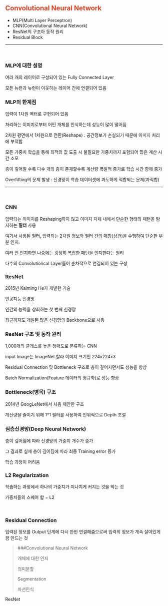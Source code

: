 ## <span style="color:#DD4124">Convolutional Neural Network </spen>

- MLP(Multi Layer Perceptron)
- CNN(Convolutional Neural Network)
- ResNet의 구조아 동작 원리
- Residual Block

<hr >
<br >

### MLP에 대한 설명

여러 개의 레이어로 구성되어 있는 Fully Connected Layer

모든 뉴런과 뉴런이 이웃하는 레이어 간에 연결되어 있음

### MLP의 한계점

입력이 1차원 벡터로 구현되어 있음

처리하는 이미지로부터 어떤 개체를 인식하는데 성능이 많이 떨어짐

2차원 평면에서 1차원으로 전환(Reshape) : 공간정보가 손실되기 때문에 이미지 처리에 부적합

모든 가중치 학습을 통해 최적의 값 도출 시 불필요한 가중치까지 포함되어 많은 계산 시간 소모

층이 깊어질 수록 다수 개의 층이 존재할수록 계산량 폭발적 증가로 학습 시간 함께 증가

Overfitting의 문제 발생 : 신경망이 학습 데이터셋에 과도하게 적합되는 문제(과적합)

<hr >
<br >

### CNN

입력되는 이미지를 Reshaping하지 않고 이미지 자체 내에서 단순한 형태의 패턴을 탐지하는 __필터__ 사용

여기서 사용된 필터, 입력되는 2차원 정보와 필터 간의 매칭(상관)을 수행하여 단순한 부분 인지.

여러 번 인지하면 나중에는 굉장히 복잡한 패턴을 인지한다는 원리

다수의 Convolutioncal Layer들이 순차적으로 연결되어 있는 구성


### ResNet

2015년 Kaiming He가 개발한 기술

인공지능 신경망

인간의 능력을 상회하는 첫 번째 신경망

최근까지도 개발된 많은 신경망의 Backbone으로 사용

### ResNet 구조 및 동작 원리

1,000개의 클래스를 높은 정확도로 분류하는 CNN

input Image는 ImageNet 칼라 이미지 크기인 224x224x3

Residual Connection 및 Bottleneck 구조로 층이 깊어지면서도 성능을 향상

Batch Normalization(Feature 데이터의 정규화)로 성능 향상

### Bottleneck(병목) 구조

2014년 GoogLeNet에서 처음 제안한 구조

계산량을 줄이기 위해 1*1 필터를 사용하여 인위적으로 Depth 조절


### 심층신경망(Deep Neural Network)

층이 깊어짐에 따라 신경망의 가중치 개수가 증가

그 결과로 실제 층이 깊어짐에 따라 최종 Training error 증가

학습 과정이 어려움

### L2 Regularization

학습하는 과정에서 하나의 가중치가 지나치게 커지는 것을 막는 것

가중치들의 스퀘어 합 = L2


<br >

### Residual Connection

입력된 정보를 Output 단계에 다시 한번 연결해줌으로써 입력의 정보가 계속 살아있게끔 만드는 것


> ###Convolutional Neural Network
> 
> 개체에 대한 인지
> 
> 의미분할
> 
> Segmentation
> 
> 차선인식

ResNet

